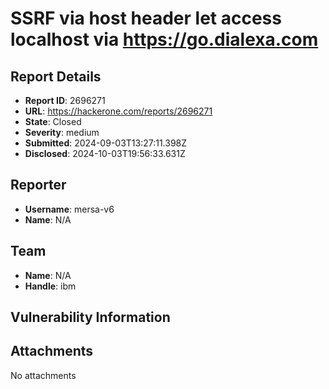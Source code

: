 # SSRF via host header let access localhost via https://go.dialexa.com

## Report Details
- **Report ID**: 2696271
- **URL**: https://hackerone.com/reports/2696271
- **State**: Closed
- **Severity**: medium
- **Submitted**: 2024-09-03T13:27:11.398Z
- **Disclosed**: 2024-10-03T19:56:33.631Z

## Reporter
- **Username**: mersa-v6
- **Name**: N/A

## Team
- **Name**: N/A
- **Handle**: ibm

## Vulnerability Information


## Attachments
No attachments

